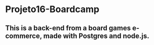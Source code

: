 # Projeto16-Boardcamp

## This is a back-end from a board games e-commerce, made with Postgres and node.js.
